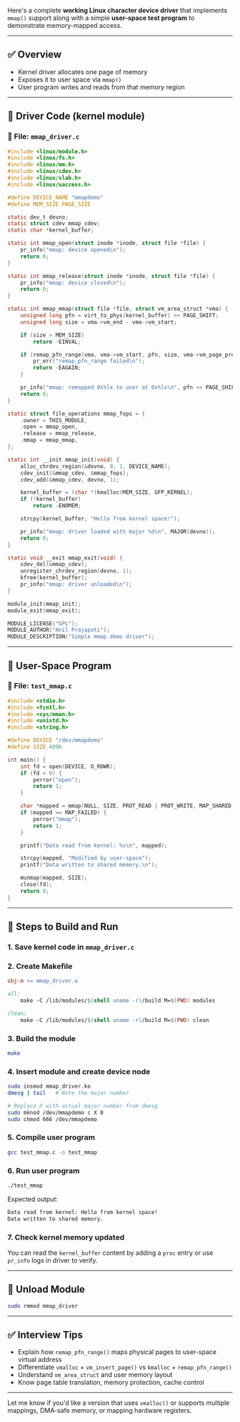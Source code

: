 Here's a complete **working Linux character device driver** that implements `mmap()` support along with a simple **user-space test program** to demonstrate memory-mapped access.

---

## ✅ Overview

* Kernel driver allocates one page of memory
* Exposes it to user space via `mmap()`
* User program writes and reads from that memory region

---

## 🧠 Driver Code (kernel module)

### 📁 File: `mmap_driver.c`

```c
#include <linux/module.h>
#include <linux/fs.h>
#include <linux/mm.h>
#include <linux/cdev.h>
#include <linux/slab.h>
#include <linux/uaccess.h>

#define DEVICE_NAME "mmapdemo"
#define MEM_SIZE PAGE_SIZE

static dev_t devno;
static struct cdev mmap_cdev;
static char *kernel_buffer;

static int mmap_open(struct inode *inode, struct file *file) {
    pr_info("mmap: device opened\n");
    return 0;
}

static int mmap_release(struct inode *inode, struct file *file) {
    pr_info("mmap: device closed\n");
    return 0;
}

static int mmap_mmap(struct file *file, struct vm_area_struct *vma) {
    unsigned long pfn = virt_to_phys(kernel_buffer) >> PAGE_SHIFT;
    unsigned long size = vma->vm_end - vma->vm_start;

    if (size > MEM_SIZE)
        return -EINVAL;

    if (remap_pfn_range(vma, vma->vm_start, pfn, size, vma->vm_page_prot)) {
        pr_err("remap_pfn_range failed\n");
        return -EAGAIN;
    }

    pr_info("mmap: remapped 0x%lx to user at 0x%lx\n", pfn << PAGE_SHIFT, vma->vm_start);
    return 0;
}

static struct file_operations mmap_fops = {
    .owner = THIS_MODULE,
    .open = mmap_open,
    .release = mmap_release,
    .mmap = mmap_mmap,
};

static int __init mmap_init(void) {
    alloc_chrdev_region(&devno, 0, 1, DEVICE_NAME);
    cdev_init(&mmap_cdev, &mmap_fops);
    cdev_add(&mmap_cdev, devno, 1);

    kernel_buffer = (char *)kmalloc(MEM_SIZE, GFP_KERNEL);
    if (!kernel_buffer)
        return -ENOMEM;

    strcpy(kernel_buffer, "Hello from kernel space!");

    pr_info("mmap: driver loaded with major %d\n", MAJOR(devno));
    return 0;
}

static void __exit mmap_exit(void) {
    cdev_del(&mmap_cdev);
    unregister_chrdev_region(devno, 1);
    kfree(kernel_buffer);
    pr_info("mmap: driver unloaded\n");
}

module_init(mmap_init);
module_exit(mmap_exit);

MODULE_LICENSE("GPL");
MODULE_AUTHOR("Anil Prajapati");
MODULE_DESCRIPTION("Simple mmap demo driver");
```

---

## 🧪 User-Space Program

### 📁 File: `test_mmap.c`

```c
#include <stdio.h>
#include <fcntl.h>
#include <sys/mman.h>
#include <unistd.h>
#include <string.h>

#define DEVICE "/dev/mmapdemo"
#define SIZE 4096

int main() {
    int fd = open(DEVICE, O_RDWR);
    if (fd < 0) {
        perror("open");
        return 1;
    }

    char *mapped = mmap(NULL, SIZE, PROT_READ | PROT_WRITE, MAP_SHARED, fd, 0);
    if (mapped == MAP_FAILED) {
        perror("mmap");
        return 1;
    }

    printf("Data read from kernel: %s\n", mapped);

    strcpy(mapped, "Modified by user-space");
    printf("Data written to shared memory.\n");

    munmap(mapped, SIZE);
    close(fd);
    return 0;
}
```

---

## 🔧 Steps to Build and Run

### 1. **Save kernel code** in `mmap_driver.c`

### 2. **Create Makefile**

```Makefile
obj-m += mmap_driver.o

all:
	make -C /lib/modules/$(shell uname -r)/build M=$(PWD) modules

clean:
	make -C /lib/modules/$(shell uname -r)/build M=$(PWD) clean
```

### 3. **Build the module**

```bash
make
```

### 4. **Insert module and create device node**

```bash
sudo insmod mmap_driver.ko
dmesg | tail   # Note the major number

# Replace X with actual major number from dmesg
sudo mknod /dev/mmapdemo c X 0
sudo chmod 666 /dev/mmapdemo
```

### 5. **Compile user program**

```bash
gcc test_mmap.c -o test_mmap
```

### 6. **Run user program**

```bash
./test_mmap
```

Expected output:

```bash
Data read from kernel: Hello from kernel space!
Data written to shared memory.
```

### 7. **Check kernel memory updated**

You can read the `kernel_buffer` content by adding a `proc` entry or use `pr_info` logs in driver to verify.

---

## 🔁 Unload Module

```bash
sudo rmmod mmap_driver
```

---

## ✅ Interview Tips

* Explain how `remap_pfn_range()` maps physical pages to user-space virtual address
* Differentiate `vmalloc` + `vm_insert_page()` vs `kmalloc` + `remap_pfn_range()`
* Understand `vm_area_struct` and user memory layout
* Know page table translation, memory protection, cache control

---

Let me know if you'd like a version that uses `vmalloc()` or supports multiple mappings, DMA-safe memory, or mapping hardware registers.
